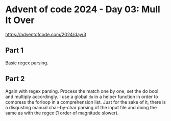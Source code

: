 # Advent of code 2024 - Day 03: Mull It Over

https://adventofcode.com/2024/day/3

## Part 1

Basic regex parsing.

## Part 2

Again with regex parsing. Process the match one by one, set the do bool and multiply accordingly. I use a global `do` in a helper function in order to compress the forloop in a comprehension list.
Just for the sake of it, there is a disgusting manual char-by-char parsing of the input file and doing the same as with the regex (1 order of magnitude slower).
